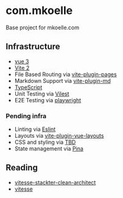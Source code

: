 # com.mkoelle

Base project for mkoelle.com

## Infrastructure

- [vue 3](https://vuejs.org)
- [Vite 2](https://vitejs.dev)
- File Based Routing via [vite-plugin-pages](https://github.com/hannoeru/vite-plugin-pages)
- Markdown Support via [vite-plugin-md](https://github.com/antfu/vite-plugin-md)
- [TypeScript](https://www.typescriptlang.org)
- Unit Testing via [Vilest](https://vitest.dev)
- E2E Testing via [playwright](https://playwright.dev)

### Pending infra

- Linting via [Eslint](https://eslint.org)
- Layouts via [vite-plugin-vue-layouts](https://github.com/johncampionjr/vite-plugin-vue-layouts)
- CSS and styling via [TBD](#)
- State management via [Pina](https://pinia.vuejs.org)

## Reading

- [vitesse-stackter-clean-architect](https://github.com/shamscorner/vitesse-stackter-clean-architect)
- [vitesse](https://github.com/antfu/vitesse)
